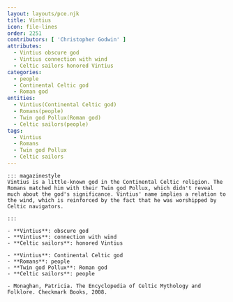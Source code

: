```yaml
---
layout: layouts/pce.njk
title: Vintius
icon: file-lines
order: 2251
contributors: [ 'Christopher Godwin' ]
attributes:
  - Vintius obscure god
  - Vintius connection with wind
  - Celtic sailors honored Vintius
categories:
  - people
  - Continental Celtic god
  - Roman god
entities:
  - Vintius(Continental Celtic god)
  - Romans(people)
  - Twin god Pollux(Roman god)
  - Celtic sailors(people)
tags:
  - Vintius
  - Romans
  - Twin god Pollux
  - Celtic sailors
---
```

``` tab [group1:Info]
::: magazinestyle
Vintius is a little-known god in the Continental Celtic religion. The Romans matched him with their Twin god Pollux, which didn't reveal much about the god's significance. Vintius' name implies a relation to the wind, which is reinforced by the fact that he was worshipped by Celtic navigators.

:::
```
``` tab [group1:Attributes]
- **Vintius**: obscure god
- **Vintius**: connection with wind
- **Celtic sailors**: honored Vintius
```
``` tab [group1:Entities]
- **Vintius**: Continental Celtic god
- **Romans**: people
- **Twin god Pollux**: Roman god
- **Celtic sailors**: people
```
``` tab [group1:Sources]
- Monaghan, Patricia. The Encyclopedia of Celtic Mythology and Folklore. Checkmark Books, 2008.
```
